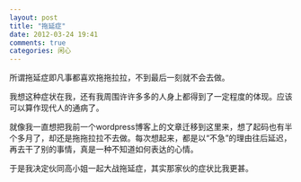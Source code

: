 ```yaml
---
layout: post
title: "拖延症"
date: 2012-03-24 19:41
comments: true
categories: 闲心
---
```


所谓拖延症即凡事都喜欢拖拖拉拉，不到最后一刻就不会去做。

我想这种症状在我，还有我周围许许多多的人身上都得到了一定程度的体现。应该可以算作现代人的通病了。

就像我一直想把我前一个wordpress博客上的文章迁移到这里来，想了起码也有半个多月了，却还是拖拖拉拉不去做。每次想起来，都是以“不急”的理由往后延迟，再去干了别的事情，真是一种不知道如何表达的心情。

于是我决定伙同高小姐一起大战拖延症，其实那家伙的症状比我更甚。